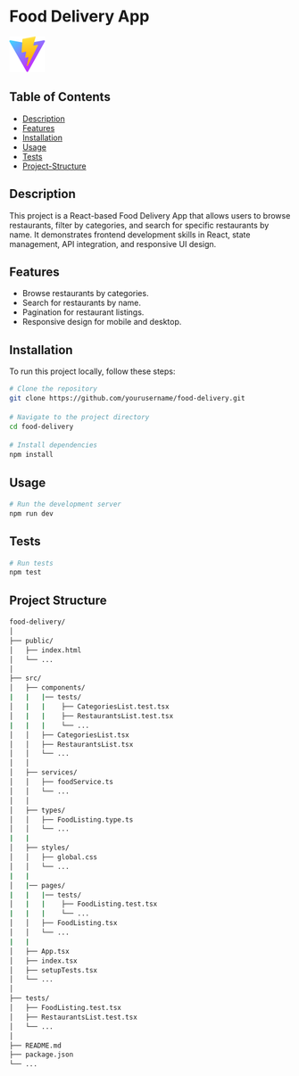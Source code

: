 # Food Delivery App

![Project Image](./public/vite.svg)

## Table of Contents

- [Description](#description)
- [Features](#features)
- [Installation](#installation)
- [Usage](#usage)
- [Tests](#tests)
- [Project-Structure](#project-structure)

## Description

This project is a React-based Food Delivery App that allows users to browse restaurants, filter by categories, and search for specific restaurants by name. It demonstrates frontend development skills in React, state management, API integration, and responsive UI design.

## Features

- Browse restaurants by categories.
- Search for restaurants by name.
- Pagination for restaurant listings.
- Responsive design for mobile and desktop.

## Installation

To run this project locally, follow these steps:

```bash
# Clone the repository
git clone https://github.com/yourusername/food-delivery.git

# Navigate to the project directory
cd food-delivery

# Install dependencies
npm install
```

## Usage
```bash
# Run the development server
npm run dev
```

## Tests

```bash
# Run tests
npm test
```

## Project Structure
```bash
food-delivery/
│
├── public/
│   ├── index.html
│   └── ...
│
├── src/
│   ├── components/
|   |   |── tests/
│   |   |    ├── CategoriesList.test.tsx
│   |   |    ├── RestaurantsList.test.tsx
|   |   |    └── ...
│   │   ├── CategoriesList.tsx
│   │   ├── RestaurantsList.tsx
│   │   └── ...
│   │
│   ├── services/
│   │   ├── foodService.ts
│   │   └── ...
│   │
│   ├── types/
│   │   ├── FoodListing.type.ts
│   │   └── ...
|   |
│   ├── styles/
│   │   ├── global.css
│   │   └── ...
|   |
│   |── pages/
|   |   |── tests/
│   |   |    ├── FoodListing.test.tsx
|   |   |    └── ...
│   │   ├── FoodListing.tsx
│   │   └── ...
|   |
│   ├── App.tsx
│   ├── index.tsx
│   ├── setupTests.tsx
│   └── ...
│
├── tests/
│   ├── FoodListing.test.tsx
│   ├── RestaurantsList.test.tsx
│   └── ...
│
├── README.md
├── package.json
└── ...
```
